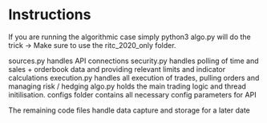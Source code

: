 # Instructions
If you are running the algorithmic case simply
python3 algo.py will do the trick -> Make sure to use the ritc_2020_only folder.

sources.py handles API connections
security.py handles polling of time and sales + orderbook data and providing relevant limits and indicator calculations
execution.py handles all execution of trades, pulling orders and managing risk / hedging
algo.py holds the main trading logic and thread initilisation.
configs folder contains all necessary config parameters for API

The remaining code files handle data capture and storage for a later date
